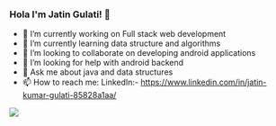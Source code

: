 ### Hola I'm Jatin Gulati! 👋

- 🔭 I’m currently working on Full stack web development
- 🌱 I’m currently learning data structure and algorithms
- 👯 I’m looking to collaborate on developing android applications
- 🤔 I’m looking for help with android backend
- 💬 Ask me about java and data structures
- 📫 How to reach me: LinkedIn:- https://www.linkedin.com/in/jatin-kumar-gulati-85828a1aa/

<img src="https://github-readme-stats.vercel.app/api?username=JatinGulati777&&show_icons=true&title_color=ffffff&icon_color=bb2acf&text_color=daf7dc&bg_color=151515">
